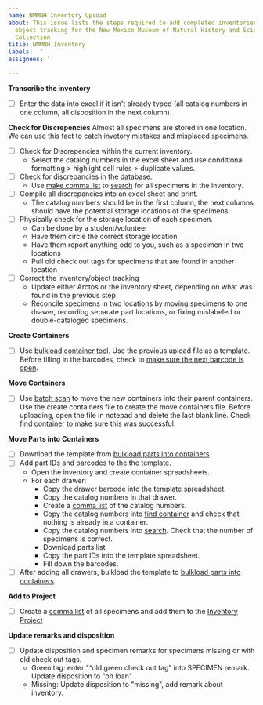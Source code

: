 ```yaml
---
name: NMMNH Inventory Upload
about: This issue lists the steps required to add completed inventories and create
  object tracking for the New Mexico Museum of Natural History and Science Paleontology
  Collection
title: NMMNH Inventory
labels: ''
assignees: ''

---
```


**Transcribe the inventory**
- [ ] Enter the data into excel if it isn't already typed (all catalog numbers in one column, all disposition in the next column).

**Check for Discrepencies**
Almost all specimens are stored in one location. We can use this fact to catch invetory mistakes and misplaced specimens.
- [ ] Check for Discrepencies within the current inventory.
   - Select the catalog numbers in the excel sheet and use conditional formatting > highlight cell rules > duplicate values.
- [ ] Check for discrepancies in the database.
   - Use [make comma list](https://arctos.database.museum/DataServices/listerizer.cfm) to [search](https://arctos.database.museum/nmmnh_paleo) for all specimens in the inventory.
- [ ] Compile all discrepancies into an excel sheet and print.
   - The catalog numbers should be in the first column, the next columns should have the potential storage locations of the specimens
- [ ] Physically check for the storage location of each specimen.
   - Can be done by a student/volunteer
   - Have them circle the correct storage location
   - Have them report anything odd to you, such as a specimen in two locations
   - Pull old check out tags for specimens that are found in another location
- [ ] Correct the inventory/object tracking
   - Update either Arctos or the inventory sheet, depending on what was found in the previous step
   - Reconcile specimens in two locations by moving specimens to one drawer, recording separate part locations, or fixing mislabeled or double-cataloged specimens.

**Create Containers**
- [ ] Use [bulkload container tool](https://arctos.database.museum/tools/create_container.cfm?action=ld). Use the previous upload file as a template. Before filling in the barcodes, check to [make sure the next barcode is open](https://arctos.database.museum/findContainer.cfm).

**Move Containers**
- [ ] Use [batch scan](https://arctos.database.museum/batchScan.cfm?action=loadCSV) to move the new containers into their parent containers. Use the create containers file to create the move containers file. Before uploading, open the file in notepad and delete the last blank line. Check [find container](https://arctos.database.museum/findContainer.cfm) to make sure this was successful.

**Move Parts into Containers**
- [ ] Download the template from [bulkload parts into containers](https://arctos.database.museum/tools/BulkloadPartContainer.cfm?action=ld).
- [ ] Add part IDs and barcodes to the the template.
   - Open the inventory and create container spreadsheets.
   - For each drawer:
      - Copy the drawer barcode into the template spreadsheet.
      - Copy the catalog numbers in that drawer.
      - Create a [comma list](https://arctos.database.museum/DataServices/listerizer.cfm) of the catalog numbers.
      - Copy the catalog numbers into [find container](https://arctos.database.museum/findContainer.cfm) and check that nothing is already in a container.
      - Copy the catalog numbers into [search](https://arctos.database.museum/nmmnh_paleo). Check that the number of specimens is correct.
      - Download parts list
      - Copy the part IDs into the template spreadsheet.
      - Fill down the barcodes.
- [ ] After adding all drawers, bulkload the template to [bulkload parts into containers](https://arctos.database.museum/tools/BulkloadPartContainer.cfm?action=ld).

**Add to Project**
- [ ] Create a [comma list](https://arctos.database.museum/DataServices/listerizer.cfm) of all specimens and add them to the [Inventory Project](https://arctos.database.museum/project/10003513)

**Update remarks and disposition**
- [ ] Update disposition and specimen remarks for specimens missing or with old check out tags.
   - Green tag: enter "“old green check out tag” into SPECIMEN remark. Update disposition to "on loan"
   - Missing: Update disposition to "missing", add remark about inventory.
